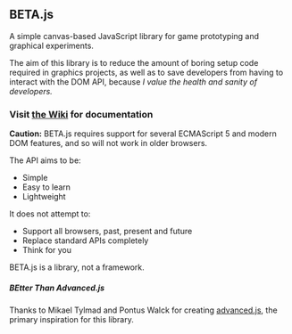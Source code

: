 ## BETA.js
A simple canvas-based JavaScript library for game prototyping and graphical experiments.

The aim of this library is to reduce the amount of boring setup code required in graphics projects,
as well as to save developers from having to interact with the DOM API,
because *I value the health and sanity of developers.*

### Visit [the Wiki](https://github.com/CookieShade/BETA.js/wiki) for documentation

**Caution:**
BETA.js requires support for several ECMAScript 5 and modern DOM features, and so will not work in older browsers.


The API aims to be:
- Simple
- Easy to learn
- Lightweight

It does not attempt to:
- Support all browsers, past, present and future
- Replace standard APIs completely
- Think for you

BETA.js is a library, not a framework.

##### BEtter Than Advanced.js

Thanks to Mikael Tylmad and Pontus Walck for creating [advanced.js](https://github.com/datorklubben/Spelprogrammering-med-JavaScript-och-Canvas), the primary inspiration for this library.
